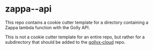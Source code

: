 # zappa--api

This repo contains a cookie cutter template for a directory
containing a Zappa lambda function with the Golly API.

This is not a cookie cutter template for an entire repo,
but rather for a subdirectory that should be added to
the [gollyx-cloud](https://github.com/golly-splorts/gollyx-cloud) repo.
